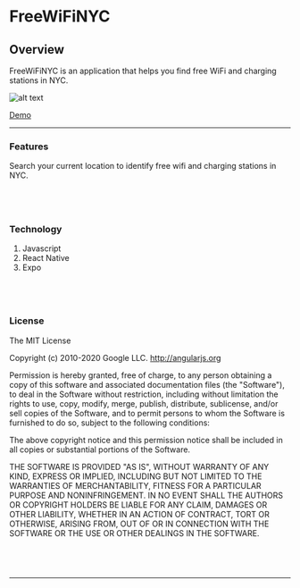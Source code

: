 # FreeWiFiNYC

## Overview

FreeWiFiNYC is an application that helps you find free WiFi and charging stations in NYC.

![alt text](https://media.giphy.com/media/v9uZsKkGI14CgxJqkJ/giphy.gif)

[Demo](https://vimeo.com/468757629)
<br/>

---

### Features

Search your current location to identify free wifi and charging stations in NYC.

## <br/>

### Technology

1. Javascript
2. React Native
3. Expo

## <br/>

### License

The MIT License

Copyright (c) 2010-2020 Google LLC. http://angularjs.org

Permission is hereby granted, free of charge, to any person obtaining a copy
of this software and associated documentation files (the "Software"), to deal
in the Software without restriction, including without limitation the rights
to use, copy, modify, merge, publish, distribute, sublicense, and/or sell
copies of the Software, and to permit persons to whom the Software is
furnished to do so, subject to the following conditions:

The above copyright notice and this permission notice shall be included in
all copies or substantial portions of the Software.

THE SOFTWARE IS PROVIDED "AS IS", WITHOUT WARRANTY OF ANY KIND, EXPRESS OR
IMPLIED, INCLUDING BUT NOT LIMITED TO THE WARRANTIES OF MERCHANTABILITY,
FITNESS FOR A PARTICULAR PURPOSE AND NONINFRINGEMENT. IN NO EVENT SHALL THE
AUTHORS OR COPYRIGHT HOLDERS BE LIABLE FOR ANY CLAIM, DAMAGES OR OTHER
LIABILITY, WHETHER IN AN ACTION OF CONTRACT, TORT OR OTHERWISE, ARISING FROM,
OUT OF OR IN CONNECTION WITH THE SOFTWARE OR THE USE OR OTHER DEALINGS IN
THE SOFTWARE.

## <br/>

---
